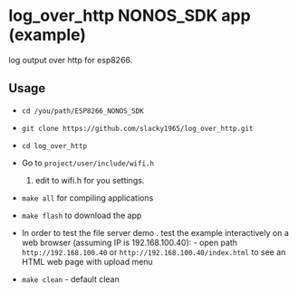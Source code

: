 # log_over_http NONOS_SDK app (example)

log output over http for esp8266.

## Usage

* `cd /you/path/ESP8266_NONOS_SDK`
* `git clone https://github.com/slacky1965/log_over_http.git`
* `cd log_over_http`

* Go to `project/user/include/wifi.h`
	1. edit to wifi.h for you settings.
	
* `make all` for compiling applications
* `make flash` to download the app
* In order to test the file server demo
	. test the example interactively on a web browser (assuming IP is 192.168.100.40):
		- open path `http://192.168.100.40` or `http://192.168.100.40/index.html` to see an HTML web page with upload menu

* `make clean` - default clean

	
